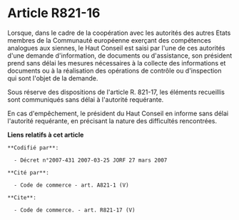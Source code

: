 # Article R821-16

Lorsque, dans le cadre de la coopération avec les autorités des autres Etats membres de la Communauté européenne exerçant des
compétences analogues aux siennes, le Haut Conseil est saisi par l'une de ces autorités d'une demande d'information, de
documents ou d'assistance, son président prend sans délai les mesures nécessaires à la collecte des informations et documents
ou à la réalisation des opérations de contrôle ou d'inspection qui sont l'objet de la demande.

Sous réserve des dispositions de l'article R. 821-17, les éléments recueillis sont communiqués sans délai à l'autorité
requérante.

En cas d'empêchement, le président du Haut Conseil en informe sans délai l'autorité requérante, en précisant la nature des
difficultés rencontrées.

**Liens relatifs à cet article**

	**Codifié par**:

	  - Décret n°2007-431 2007-03-25 JORF 27 mars 2007

	**Cité par**:

	  - Code de commerce - art. A821-1 (V)

	**Cite**:

	  - Code de commerce. - art. R821-17 (V)
